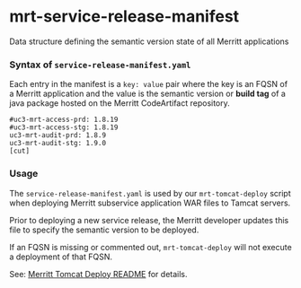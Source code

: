 # mrt-service-release-manifest
Data structure defining the semantic version state of all Merritt applications

### Syntax of `service-release-manifest.yaml`

Each entry in the manifest is a `key: value` pair where the key is an FQSN of a
Merritt application and the value is the semantic version or __build tag__ of a java
package hosted on the Merritt CodeArtifact repository.

```
#uc3-mrt-access-prd: 1.8.19
#uc3-mrt-access-stg: 1.8.19
uc3-mrt-audit-prd: 1.8.9
uc3-mrt-audit-stg: 1.9.0
[cut]
```

### Usage

The `service-release-manifest.yaml` is used by our `mrt-tomcat-deploy` script
when deploying Merritt subservice application WAR files to Tamcat servers.

Prior to deploying a new service release, the Merritt developer updates this file to 
specify the semantic version to be deployed.

If an FQSN is missing or commented out, `mrt-tomcat-deploy` will not execute a deployment of
that FQSN.

See: [Merritt Tomcat Deploy README][mrt-tomcat-deploy-readme] for details.



[mrt-tomcat-deploy-readme]: https://github.com/CDLUC3/mrt-tomcat-deploy/blob/main/README.md


